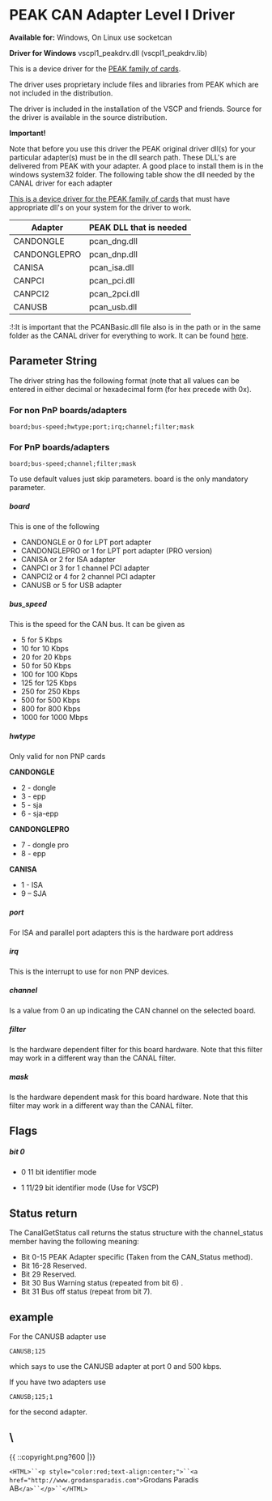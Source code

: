 # PEAK CAN Adapter Level I Driver

**Available for:** Windows, On Linux use socketcan

**Driver for Windows** vscpl1_peakdrv.dll (vscpl1_peakdrv.lib)

This is a device driver for the [PEAK family of cards](http://www.peak-system.com/fileadmin/media/files/pcan-light.zip). 

The driver uses proprietary include files and libraries from PEAK which are not included in the distribution. 

The driver is included in the installation of the VSCP and friends. Source for the driver is available in the source distribution.

**Important!**

Note that before you use this driver the PEAK original driver dll(s) for your particular adapter(s) must be in the dll search path. These DLL's are delivered from PEAK with your adapter. A good place to install them is in the windows system32 folder. The following table show the dll needed by the CANAL driver for each adapter 

[This is a device driver for the PEAK family of cards](http://www.peak-system.com/fileadmin/media/files/pcan-light.zip) that must have appropriate dll's on your system for the driver to work.


 | Adapter      | PEAK DLL that is needed | 
 | -------      | ----------------------- | 
 | CANDONGLE    | pcan_dng.dll            | 
 | CANDONGLEPRO | pcan_dnp.dll            | 
 | CANISA       | pcan_isa.dll            | 
 | CANPCI       | pcan_pci.dll            | 
 | CANPCI2      | pcan_2pci.dll           | 
 | CANUSB       | pcan_usb.dll            | 

:!:It is important that the PCANBasic.dll file also is in the path or in the same folder as the CANAL driver for everything to work. It can be found [here](http://www.peak-system.com/Support.55.0.html?&L=1).

## Parameter String 

The driver string has the following format (note that all values can be entered in either decimal or hexadecimal form (for hex precede with 0x). 

### For non PnP boards/adapters

    board;bus-speed;hwtype;port;irq;channel;filter;mask 

### For PnP boards/adapters

    board;bus-speed;channel;filter;mask

To use default values just skip parameters. board is the only mandatory parameter. 

##### board

This is one of the following

   * CANDONGLE or 0 for LPT port adapter 
   * CANDONGLEPRO or 1 for LPT port adapter (PRO version) 
   * CANISA or 2 for ISA adapter 
   * CANPCI or 3 for 1 channel PCI adapter 
   * CANPCI2 or 4 for 2 channel PCI adapter 
   * CANUSB or 5 for USB adapter

##### bus_speed

This is the speed for the CAN bus. It can be given as

   * 5 for 5 Kbps 
   * 10 for 10 Kbps 
   * 20 for 20 Kbps 
   * 50 for 50 Kbps 
   * 100 for 100 Kbps 
   * 125 for 125 Kbps 
   * 250 for 250 Kbps 
   * 500 for 500 Kbps 
   * 800 for 800 Kbps 
   * 1000 for 1000 Mbps

##### hwtype

Only valid for non PNP cards 

**CANDONGLE**

   * 2 - dongle
   * 3 - epp 
   * 5 - sja 
   * 6 - sja-epp

**CANDONGLEPRO**

   * 7 - dongle pro 
   * 8 - epp

**CANISA**

   * 1 - ISA 
   * 9 – SJA

##### port

For ISA and parallel port adapters this is the hardware port address 

##### irq

This is the interrupt to use for non PNP devices. 

##### channel

Is a value from 0 an up indicating the CAN channel on the selected board. 

##### filter

Is the hardware dependent filter for this board hardware. Note that this filter may work in a different way than the CANAL filter. 

##### mask

Is the hardware dependent mask for this board hardware. Note that this filter may work in a different way than the CANAL filter. 



## Flags

##### bit 0


*  0 11 bit identifier mode 

*  1 11/29 bit identifier mode (Use for VSCP)

## Status return

The CanalGetStatus call returns the status structure with the channel_status member having the following meaning:

   * Bit 0-15 PEAK Adapter specific (Taken from the CAN_Status method). 
   * Bit 16-28 Reserved.
   * Bit 29 Reserved. 
   * Bit 30 Bus Warning status (repeated from bit 6) .
   * Bit 31 Bus off status (repeat from bit 7).

## example

For the CANUSB adapter use

    CANUSB;125

which says to use the CANUSB adapter at port 0 and 500 kbps.

If you have two adapters use

    CANUSB;125;1

for the second adapter.


\\ 
----
{{  ::copyright.png?600  |}}

`<HTML>``<p style="color:red;text-align:center;">``<a href="http://www.grodansparadis.com">`Grodans Paradis AB`</a>``</p>``</HTML>`
